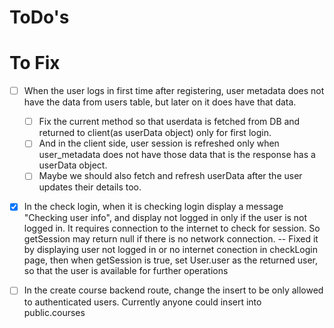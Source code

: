 # ToDo's

# To Fix

- [ ] When the user logs in first time after registering, user metadata does not have the data from users table, but later on it does have that data.

  - [ ] Fix the current method so that userdata is fetched from DB and returned to client(as userData object) only for first login.
  - [ ] And in the client side, user session is refreshed only when user_metadata does not have those data that is the response has a userData object.
  - [ ] Maybe we should also fetch and refresh userData after the user updates their details too.

- [x] In the check login, when it is checking login display a message "Checking user info", and display not logged in only if the user is not logged in. It requires connection to the internet to check for session. So getSession may return null if there is no network connection.
      -- Fixed it by displaying user not logged in or no internet conection in checkLogin page, then when getSession is true, set User.user as the returned user, so that the user is available for further operations

-[ ] In the create course backend route, change the insert to be only allowed to authenticated users. Currently anyone could insert into public.courses
